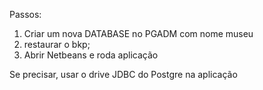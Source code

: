 Passos:

1) Criar um nova DATABASE no PGADM com nome museu
2) restaurar o bkp;
3) Abrir Netbeans e roda aplicação

Se precisar, usar o drive JDBC do Postgre na aplicação